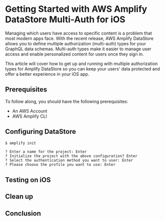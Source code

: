 # Getting Started with AWS Amplify DataStore Multi-Auth for iOS

Managing which users have access to specific content is a problem that most modern apps face. With the recent release, AWS Amplify DataStore allows you to define multiple authorization (multi-auth) types for your GraphQL data schemas. Multi-auth types make it easier to manage user access and enable personalized content for users once they sign in.

This article will cover how to get up and running with multiple authorization types for Amplify DataStore so you can keep your users' data protected and offer a better experience in your iOS app.

## Prerequisites

To follow along, you should have the following prerequisites:
- An AWS Account
- AWS Amplify CLI

## Configuring DataStore

```bash
$ amplify init
```

```
? Enter a name for the project: Enter
? Initialize the project with the above configuration? Enter
? Select the authentication method you want to user: Enter
? Please choose the profile you want to use: Enter
```


## Testing on iOS

## Clean up

## Conclusion
